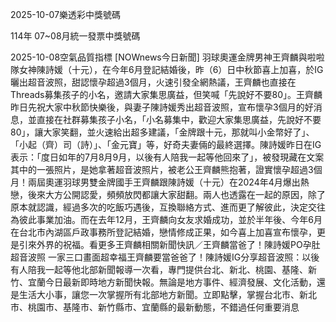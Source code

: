 
2025-10-07樂透彩中獎號碼

                                
114年 07~08月統一發票中獎號碼
                             
2025-10-08空氣品質指標
                              [NOWnews今日新聞] 羽球奧運金牌男神王齊麟與啦啦隊女神陳詩媛（十元），在今年6月登記結婚後，昨（6）日中秋節喜上加喜，於IG曬出超音波照，甜認懷孕超過3個月，火速引發全網熱議，王齊麟也直接在Threads募集孩子的小名，邀請大家集思廣益，但笑喊「先說好不要80」。王齊麟昨日先祝大家中秋節快樂後，與妻子陳詩媛秀出超音波照，宣布懷孕3個月的好消息，並直接在社群募集孩子小名，「小名募集中，歡迎大家集思廣益，先說好不要80」，讓大家笑翻，並火速給出超多建議，「金牌跟十元，那就叫小金幣好了」、「小起（齊）司（詩）」、「金元寶」等，好奇夫妻倆的最終選擇。陳詩媛昨日在IG表示：「度日如年的7月8月9月，以後有人陪我一起等他回來了」，被發現藏在文案其中的一張照片，是她拿著超音波照片，被老公王齊麟熊抱著，證實懷孕超過3個月！兩屆奧運羽球男雙金牌國手王齊麟跟陳詩媛（十元）在2024年4月爆出熱戀，後來大方公開認愛，頻頻放閃都讓大家甜翻。兩人也透露在一起的原因，除了原本就認識，經過多次的吃飯巧遇後，互換聯絡方式、進而更了解彼此，決定交往為彼此事業加油。而在去年12月，王齊麟向女友求婚成功，並於半年後、今年6月在台北市內湖區戶政事務所登記結婚，戀情修成正果，如今喜上加喜宣布懷孕，更是引來外界的祝福。看更多王齊麟相關新聞快訊／王齊麟當爸了！陳詩媛PO孕肚超音波照 一家三口畫面超幸福王齊麟要當爸爸了！陳詩媛IG分享超音波照：以後有人陪我一起等他北部新聞報導一次看，專門提供台北、新北、桃園、基隆、新竹、宜蘭今日最新即時地方新聞快報。無論是地方事件、經濟發展、文化活動，還是生活大小事，讓您一次掌握所有北部地方新聞。立即點擊，掌握台北市、新北市、桃園市、基隆市、新竹縣市、宜蘭縣的最新動態，不錯過任何重要消息
